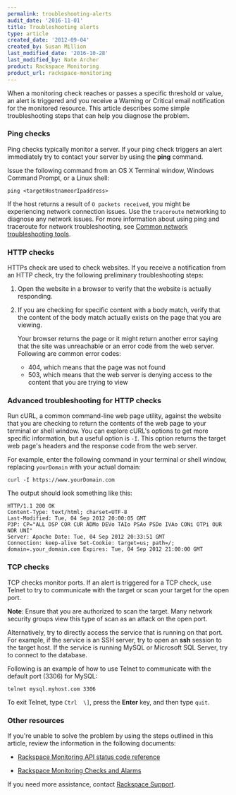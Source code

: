 ```yaml
---
permalink: troubleshooting-alerts
audit_date: '2016-11-01'
title: Troubleshooting alerts
type: article
created_date: '2012-09-04'
created_by: Susan Million
last_modified_date: '2016-10-28'
last_modified_by: Nate Archer
product: Rackspace Monitoring
product_url: rackspace-monitoring
---
```


When a monitoring check reaches or passes a specific threshold or value,
an alert is triggered and you receive a Warning or Critical email
notification for the monitored resource. This article describes some
simple troubleshooting steps that can help you diagnose the problem.

### Ping checks

Ping checks typically monitor a server. If your ping check triggers an alert immediately try to contact your server by using the
**ping** command.

Issue the following command from an OS X Terminal window, Windows
Command Prompt, or a Linux shell:

    ping <targetHostnameorIpaddress>

If the host returns a result of `O packets received`, you might be experiencing network connection issues. Use the `traceroute` networking to diagnose any network issues. For more information about using ping and traceroute for network troubleshooting, see [Common network troubleshooting tools](/support/how-to/common-network-troubleshooting-tools/).

### HTTP checks

HTTPs check are used to check websites. If you receive a notification
from an HTTP check, try the following preliminary troubleshooting steps:

1.  Open the website in a browser to verify that the website is
    actually responding.
    
2.  If you are checking for specific content with a body match, verify
    that the content of the body match actually exists on the page that
    you are viewing.

    Your browser returns the page or it might return another error saying that the site was unreachable or an error code from the web server. Following are common error codes:

    -   404, which means that the page was not found
    -   503, which means that the web server is denying access to the
        content that you are trying to view

### Advanced troubleshooting for HTTP checks

Run cURL, a common command-line web page utility, against the website
that you are checking to return the contents of the web page to your
terminal or shell window. You can explore cURL's options to get more
specific information, but a useful option is `-I`. This option returns
the target web page's headers and the response code from the web server.

For example, enter the following command in your terminal or shell
window, replacing `yourDomain` with your actual domain:

    curl -I https://www.yourDomain.com

The output should look something like this:

    HTTP/1.1 200 OK
    Content-Type: text/html; charset=UTF-8
    Last-Modified: Tue, 04 Sep 2012 20:00:05 GMT
    P3P: CP="ALL DSP COR CUR ADMo DEVo TAIo PSAo PSDo IVAo CONi OTPi OUR NOR UNI"
    Server: Apache Date: Tue, 04 Sep 2012 20:33:51 GMT
    Connection: keep-alive Set-Cookie: target=us; path=/; domain=.your_domain.com Expires: Tue, 04 Sep 2012 21:00:00 GMT

### TCP checks

TCP checks monitor ports. If an alert is triggered for a TCP check, use Telnet to try to communicate with the target or scan your target for the open port.

**Note**: Ensure that you are authorized to scan the target. Many
network security groups view this type of scan as an attack on the open
port.

Alternatively, try to directly access the service that is running on
that port. For example, if the service is an SSH server, try to open an
**ssh** session to the target host. If the service is running MySQL or
Microsoft SQL Server, try to connect to the database. 

Following is an
example of how to use Telnet to communicate with the default port
(3306) for MySQL:

    telnet mysql.myhost.com 3306

To exit Telnet, type `Ctrl  \]`, press the **Enter** key, and then type `quit`.

### Other resources

If you're unable to solve the problem by using the steps outlined in this
article, review the information in the following documents:

- [Rackspace Monitoring API status code reference](https://docs.rackspace.com/docs/rackspace-monitoring/v1/tech-ref-info/check-type-reference/#check-status-codes)

- [Rackspace Monitoring Checks and Alarms](/support/how-to/rackspace-monitoring-checks-and-alarms/)

If you need more assistance, contact [Rackspace Support](https://www.rackspace.com/support).
